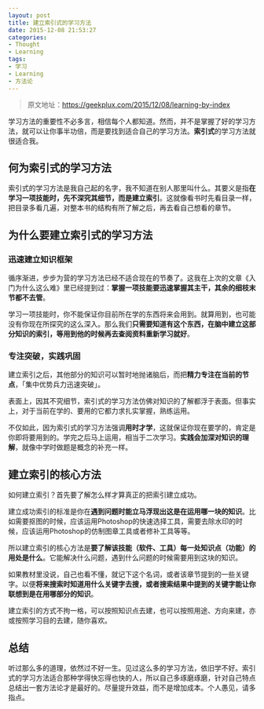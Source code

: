 ```yaml
---
layout: post
title: 建立索引式的学习方法
date: 2015-12-08 21:53:27
categories:
- Thought
- Learning
tags:
- 学习
- Learning
- 方法论
---
```


> 原文地址：[https://geekplux.com/2015/12/08/learning-by-index ](https://geekplux.com/2015/12/08/learning-by-index)


学习方法的重要性不必多言，相信每个人都知道。然而，并不是掌握了好的学习方法，就可以让你事半功倍，而是要找到适合自己的学习方法。**索引式**的学习方法就很适合我。


## 何为索引式的学习方法

索引式的学习方法是我自己起的名字，我不知道在别人那里叫什么。其要义是指**在学习一项技能时，先不深究其细节，而是建立索引**。这就像看书时先看目录一样，把目录多看几遍，对整本书的结构有所了解之后，再去看自己想看的章节。


## 为什么要建立索引式的学习方法

### 迅速建立知识框架

循序渐进，步步为营的学习方法已经不适合现在的节奏了。这我在上次的文章《入门为什么这么难》里已经提到过：**掌握一项技能要迅速掌握其主干，其余的细枝末节都不去管**。

学习一项技能时，你不能保证你目前所在学的东西将来会用到。就算用到，也可能没有你现在所探究的这么深入。那么我们**只需要知道有这个东西，在脑中建立这部分知识的索引，等用到他的时候再去查阅资料重新学习就好**。





### 专注突破，实践巩固

建立索引之后，其他部分的知识可以暂时地抛诸脑后，而把**精力专注在当前的节点**，「集中优势兵力迅速突破」。

表面上，因其不究细节，索引式的学习方法仿佛对知识的了解都浮于表面。但事实上，对于当前在学的、要用的它都力求扎实掌握，熟练运用。

不仅如此，因为索引式的学习方法强调**用时才学**，这就保证你现在要学的，肯定是你即将要用到的。学完之后马上运用，相当于二次学习。**实践会加深对知识的理解**，就像中学时做题是概念的补充一样。


## 建立索引的核心方法

如何建立索引？首先要了解怎么样才算真正的把索引建立成功。

建立成功索引的标准是你在**遇到问题时能立马浮现出这是在运用哪一块的知识**。比如需要抠图的时候，应该运用Photoshop的快速选择工具，需要去除水印的时候，应该运用Photoshop的仿制图章工具或者修补工具等等。

所以建立索引的核心方法是**要了解该技能（软件、工具）每一处知识点（功能）的用处是什么**。它能解决什么问题，遇到什么问题的时候需要用到这块的知识。

如果教材里没说，自己也看不懂，就记下这个名词，或者该章节提到的一些关键字。以便**将来搜索时知道用什么关键字去搜，或者搜索结果中提到的关键字能让你联想到是在用哪部分的知识**。

建立索引的方式不拘一格，可以按照知识点去建，也可以按照用途、方向来建，亦或按照学习目的去建，随你喜欢。


## 总结

听过那么多的道理，依然过不好一生。见过这么多的学习方法，依旧学不好。索引式的学习方法适合那种学得快忘得也快的人，所以自己多琢磨琢磨，针对自己特点总结出一套方法论才是最好的。尽量提升效益，而不是增加成本。个人愚见，请多指点。


